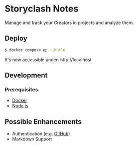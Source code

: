 # Storyclash Notes

Manage and track your Creators in projects and analyze them.

## Deploy

```bash
$ docker compose up --build
```

It's now accessible under: http://localhost

## Development

### Prerequisites

- [Docker](https://www.docker.com/products/docker-desktop/)
- [Node.js](https://nodejs.org/en)

## Possible Enhancements

- Authentication (e.g. [GitHub](https://docs.github.com/en/apps/creating-github-apps/about-creating-github-apps/about-creating-github-apps))
- Markdown Support
